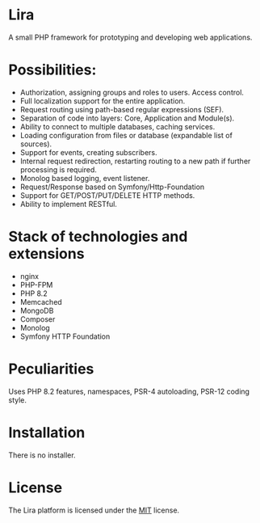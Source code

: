 # Lira
A small PHP framework for prototyping and developing web applications.

# Possibilities:
- Authorization, assigning groups and roles to users. Access control.
- Full localization support for the entire application.
- Request routing using path-based regular expressions (SEF).
- Separation of code into layers: Core, Application and Module(s).
- Ability to connect to multiple databases, caching services.
- Loading configuration from files or database (expandable list of sources).
- Support for events, creating subscribers.
- Internal request redirection, restarting routing to a new path if further processing is required.
- Monolog based logging, event listener.
- Request/Response based on Symfony/Http-Foundation
- Support for GET/POST/PUT/DELETE HTTP methods.
- Ability to implement RESTful.

# Stack of technologies and extensions
- nginx
- PHP-FPM
- PHP 8.2
- Memcached
- MongoDB
- Composer
- Monolog
- Symfony HTTP Foundation

# Peculiarities
Uses PHP 8.2 features, namespaces, PSR-4 autoloading, PSR-12 coding style.

# Installation
There is no installer.

# License
The Lira platform is licensed under the [MIT](LICENSE) license.
